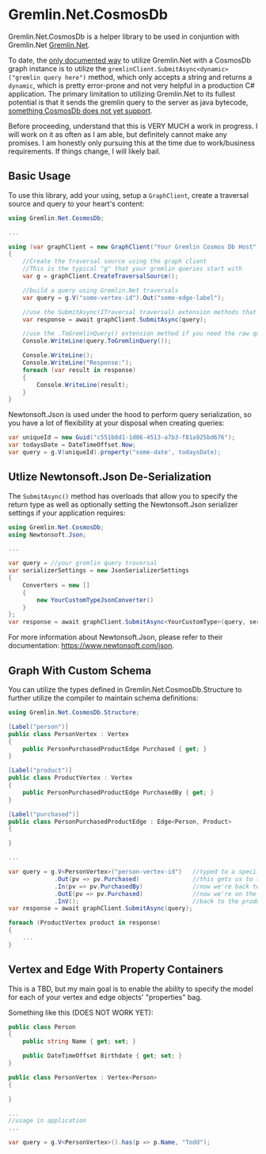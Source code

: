 ﻿# Gremlin.Net.CosmosDb

Gremlin.Net.CosmosDb is a helper library to be used in conjuntion with Gremlin.Net [Gremlin.Net](https://github.com/apache/tinkerpop/tree/master/gremlin-dotnet).

To date, the [only documented way](https://docs.microsoft.com/en-us/azure/cosmos-db/create-graph-dotnet) to utilize Gremlin.Net with a CosmosDb graph instance is to utilize the `gremlinClient.SubmitAsync<dynamic>("gremlin query here")` method, which only accepts a string and returns a `dynamic`, which is pretty error-prone and not very helpful in a production C# application. The primary limitation to utilizing Gremlin.Net to its fullest potential is that it sends the gremlin query to the server as java bytecode, [something CosmosDb does not yet support](https://feedback.azure.com/forums/263030-azure-cosmos-db/suggestions/33632779-support-gremlin-bytecode-to-enable-the-fluent-api).

Before proceeding, understand that this is VERY MUCH a work in progress. I will work on it as often as I am able, but definitely cannot make any promises. I am honestly only pursuing this at the time due to work/business requirements. If things change, I will likely bail.

## Basic Usage

To use this library, add your using, setup a `GraphClient`, create a traversal source and query to your heart's content:

```c#
using Gremlin.Net.CosmosDb;

...

using (var graphClient = new GraphClient("Your Gremlin Cosmos Db Host", "Your DB Name", "Your Graph Name", "Your Access Key"))
{
	//Create the traversal source using the graph client
	//This is the typical "g" that your gremlin queries start with
    var g = graphClient.CreateTraversalSource();

	//build a query using Gremlin.Net traversals
    var query = g.V("some-vertex-id").Out("some-edge-label");

	//use the SubmitAsync(ITraversal traversal) extension methods that accept Gremlin.Net traversals
    var response = await graphClient.SubmitAsync(query);

	//use the .ToGremlinQuery() extension method if you need the raw query in string form for any reason (logging, validating this code actually works, etc.)
    Console.WriteLine(query.ToGremlinQuery());

    Console.WriteLine();
    Console.WriteLine("Response:");
    foreach (var result in response)
    {
        Console.WriteLine(result);
    }
}
```

Newtonsoft.Json is used under the hood to perform query serialization, so you have a lot of flexibility at your disposal when creating queries:

```c#
var uniqueId = new Guid("c551b8d1-1d06-4513-a7b3-f81a925bd676");
var todaysDate = DateTimeOffset.Now;
var query = g.V(uniqueId).property("some-date', todaysDate);
```

## Utlize Newtonsoft.Json De-Serialization

The `SubmitAsync()` method has overloads that allow you to specify the return type as well as optionally setting the Newtonsoft.Json serializer settings if your application requires:

```c#
using Gremlin.Net.CosmosDb;
using Newtonsoft.Json;

...

var query = //your gremlin query traversal
var serializerSettings = new JsonSerializerSettings
{
	Converters = new []
	{
		new YourCustomTypeJsonConverter()
	}
};
var response = await graphClient.SubmitAsync<YourCustomType>(query, serializerSettings);
```

For more information about Newtonsoft.Json, please refer to their documentation: https://www.newtonsoft.com/json.

## Graph With Custom Schema

You can utilize the types defined in Gremlin.Net.CosmosDb.Structure to further utilize the compiler to maintain schema definitions:

```c#
using Gremlin.Net.CosmosDb.Structure;

[Label("person")]
public class PersonVertex : Vertex
{
	public PersonPurchasedProductEdge Purchased { get; }
}

[Label("product")]
public class ProductVertex : Vertex
{
	public PersonPurchasedProductEdge PurchasedBy { get; }
}

[Label("purchased")]
public class PersonPurchasedProductEdge : Edge<Person, Product>
{

}

...

var query = g.V<PersonVertex>("person-vertex-id")	//typed to a specific Vertex class
			 .Out(pv => pv.Purchased)				//this gets us to the ProductVertex
			 .In(pv => pv.PurchasedBy)				//now we're back to the PersonVertex
			 .OutE(pv => pv.Purchased)				//now we're on the edge (still type-specific)
			 .InV();								//back to the product vertex
var response = await graphClient.SubmitAsync(query);

foreach (ProductVertex product in response)
{
	...
}
```

## Vertex and Edge With Property Containers

This is a TBD, but my main goal is to enable the ability to specify the model for each of your vertex and edge objects' "properties" bag.

Something like this (DOES NOT WORK YET):

```c#
public class Person
{
	public string Name { get; set; }

	public DateTimeOffset Birthdate { get; set; }
}

public class PersonVertex : Vertex<Person>
{

}

...
//usage in application
...

var query = g.V<PersonVertex>().has(p => p.Name, "Todd");
```